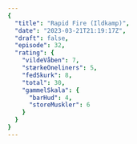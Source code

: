 ```yaml
---
{
  "title": "Rapid Fire (Ildkamp)",
  "date": "2023-03-21T21:19:17Z",
  "draft": false,
  "episode": 32,
  "rating": {
    "vildeVåben": 7,
    "stærkeOneliners": 5,
    "fedSkurk": 8,
    "total": 30,
    "gammelSkala": {
      "barHud": 4,
      "storeMuskler": 6
    }
  }
}
---
```


